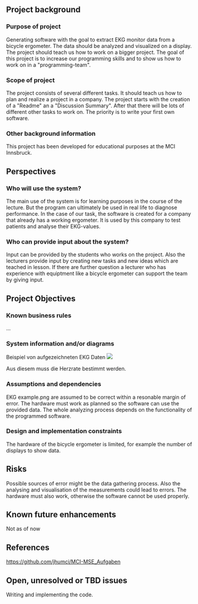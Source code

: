 ## Project background

### Purpose of project

Generating software with the goal to extract EKG monitor data from a bicycle ergometer. The data should be analyzed and visualized on a display. The project should teach us how to work on a bigger project. The goal of this project is to increase our programming skills and to show us how to work on in a "programming-team". 

### Scope of project

The project consists of several different tasks. It should teach us how to plan and realize a project in a company. The project starts with the creation of a "Readme" an a "Discussion Summary". After that there will be lots of different other tasks to work on. The priority is to write your first own software.

### Other background information

This project has been developed for educational purposes at the MCI Innsbruck.

## Perspectives
### Who will use the system?

The main use of the system is for learning purposes in the course of the lecture. But the program can ultimately be used in real life to diagnose performance. In the case of our task, the software is created for a company that already has a working ergometer. It is used by this company to test patients and analyse their EKG-values.

### Who can provide input about the system?

Input can be provided by the students who works on the project. Also the lecturers provide input by creating new tasks and new ideas which are teached in lesson. If there are further question a lecturer who has experience with equiptment like a bicycle ergometer can support the team by giving input.


## Project Objectives
### Known business rules

...

### System information and/or diagrams

Beispiel von aufgezeichneten EKG Daten
![](ekg_example.png)

Aus diesem muss die Herzrate bestimmt werden.

### Assumptions and dependencies

EKG example.png are assumed to be correct within a resonable margin of error. The hardware must work as planned so the software can use the provided data. The whole analyzing process depends on the functionality of the programmed software.

### Design and implementation constraints

The hardware of the bicycle ergometer is limited, for example the number of displays to show data.

## Risks

Possible sources of error might be the data gathering process. Also the analysing and visualisation of the measurements could lead to errors. The hardware must also work, otherwise the software cannot be used properly.

## Known future enhancements

Not as of now

## References

https://github.com/jhumci/MCI-MSE_Aufgaben

## Open, unresolved or TBD issues

Writing and implementing the code.

